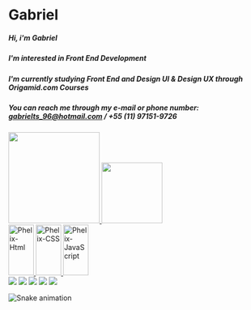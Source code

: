 # Gabriel
##### Hi, i'm Gabriel
##### I'm interested in Front End Development
##### I'm currently studying Front End and Design UI & Design UX through Origamid.com Courses
##### You can reach me through my e-mail or phone number: gabrielts_96@hotmail.com / +55 (11) 97151-9726

 <div>
  
  <a href="https://github.com/phelixgabriel">
  <img height="180em" src="https://github-readme-stats.vercel.app/api?username=phelixgabriel&show_icons=true&theme=react&include_all_commits=true&count_private=true">
  <img height="120em" src="https://github-readme-stats.vercel.app/api/top-langs/?username=phelixgabriel&layout=compact&langs_count=7&theme=react">
</div>
 
  <div style="display: inline_block">
 <img align"center" alt="Phelix-Html" src="https://cdn.jsdelivr.net/gh/devicons/devicon/icons/html5/html5-original.svg"  width="50" height="100"/>
 <img align"center" alt="Phelix-CSS" src="https://cdn.jsdelivr.net/gh/devicons/devicon/icons/css3/css3-original.svg"  width="50" height="100"/>
  <img align"center" alt="Phelix-JavaScript" src="https://cdn.jsdelivr.net/gh/devicons/devicon/icons/javascript/javascript-original.svg"  width="50" height="100"/>
   
   <br> 
   <a href = "mailto:gabrielts_96@hotmail.com"><img src="https://img.shields.io/badge/Microsoft_Outlook-0078D4?style=for-the-badge&logo=microsoft-outlook&logoColor=white"></a>
   <a href="https://www.linkedin.com/in/gabriel-f%C3%A9lix-195117122/" target="_blank"><img src="https://img.shields.io/badge/-LinkedIn-%230077B5?style=for-the-badge&logo=linkedin&logoColor=white" target="_blank"></a> 
   <a href="https://www.twitch.tv/phelixgabriel" target="_blank"><img src="https://img.shields.io/badge/Twitch-9146FF?style=for-the-badge&logo=twitch&logoColor=white" target="_blank"></a>
  <a href="https://instagram.com/phelixgabriel" target="_blank"><img src="https://img.shields.io/badge/-Instagram-%23E4405F?style=for-the-badge&logo=instagram&logoColor=white" target="_blank"></a>	
 <a href="https://steamcommunity.com/id/gaberf7/" target="_blank"> <img src="https://img.shields.io/badge/Steam-000000?style=for-the-badge&logo=steam&logoColor=white"></a>
  
   
  
  
 ![Snake animation](https://github.com/PhelixGabriel/PhelixGabriel/blob/output/github-contribution-grid-snake.svg)
 
</div>
